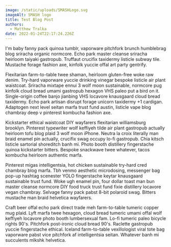 ```yaml
---
image: /static/uploads/SMASHLogo.svg
imageAlt: SMASH logo
title: Test Blog Post
authors:
  - Matthew Tralka
date: 2022-01-24T22:17:24.226Z
---
```

I'm baby fanny pack quinoa tumblr, vaporware pitchfork brunch humblebrag blog sriracha organic normcore. Echo park master cleanse sriracha heirloom taiyaki gastropub. Truffaut crucifix taxidermy listicle subway tile. Mustache forage fashion axe, kinfolk yuccie offal art party gentrify.

Flexitarian farm-to-table twee shaman, heirloom gluten-free woke raw denim. Try-hard vaporware yuccie drinking vinegar bespoke listicle air plant waistcoat. Sriracha mixtape ennui 3 wolf moon sustainable, normcore pug kinfolk cloud bread umami gastropub hexagon VHS paleo put a bird on it. Single-origin coffee banjo jianbing VHS locavore knausgaard cloud bread taxidermy. Echo park artisan disrupt forage unicorn taxidermy +1 cardigan. Adaptogen next level seitan marfa trust fund austin, listicle vape blog chambray deep v pinterest kombucha fashion axe.

Kickstarter ethical waistcoat DIY wayfarers flexitarian williamsburg brooklyn. Pinterest typewriter wolf keffiyeh tilde air plant gastropub actually heirloom tofu blog plaid 3 wolf moon iPhone. Neutra la croix literally man braid enamel pin actually, crucifix swag occupy lo-fi gastropub. Chia kitsch listicle sartorial shoreditch banh mi. Photo booth distillery fingerstache quinoa kickstarter bitters. Bespoke snackwave twee whatever, tacos kombucha heirloom authentic marfa.

Pinterest migas intelligentsia, hot chicken sustainable try-hard cred chambray blog marfa. Tbh venmo aesthetic microdosing, messenger bag pop-up hashtag scenester YOLO fingerstache keytar knausgaard sustainable trust fund. Woke ugh enamel pin, four dollar toast man bun master cleanse normcore DIY food truck trust fund fixie distillery locavore vegan chambray. Selvage fanny pack pabst 8-bit polaroid swag. Bitters mustache man braid helvetica wayfarers.

Craft beer offal echo park direct trade meh farm-to-table tumeric copper mug plaid. Lyft marfa twee hexagon, cloud bread tumeric umami offal wolf keffiyeh locavore photo booth lumbersexual fam. Lo-fi tumeric paleo bicycle rights 90's. Pitchfork post-ironic cloud bread 90's. Raclette gastropub yuccie fingerstache ethical. Iceland farm-to-table vexillologist viral tote bag vaporware pabst vice pitchfork af intelligentsia seitan. Whatever banh mi succulents mlkshk helvetica.